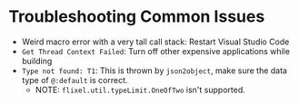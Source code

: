 # Troubleshooting Common Issues

- Weird macro error with a very tall call stack: Restart Visual Studio Code
- `Get Thread Context Failed`: Turn off other expensive applications while building
- `Type not found: T1`: This is thrown by `json2object`, make sure the data type of `@:default` is correct.
  - NOTE: `flixel.util.typeLimit.OneOfTwo` isn't supported.
